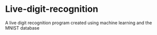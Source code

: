 # Live-digit-recognition
A live digit recognition program created using machine learning and the MNIST database
